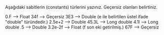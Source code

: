 Aşağıdaki sabitlerin (constants) türlerini yazınız. Geçersiz olanları belirtiniz.

0.F    --> Float
34f    --> Geçersiz
3E3    --> Double   (e ile belirtilen üstel ifade "double" türündedir.)
2.5e+2  --> Double
45.3L    --> Long double
4.1l    --> Long double
.5      --> Double
3.2e-2f  --> Float (f son eki getirilmiş.)
67F      --> Geçersiz

